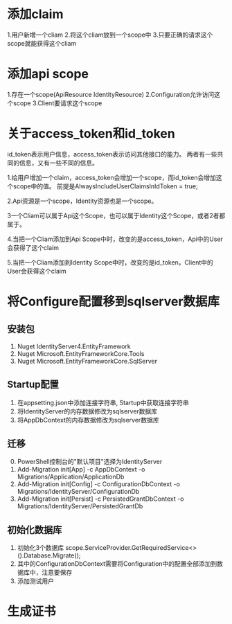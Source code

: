 ﻿# 添加claim

1.用户新增一个cliam
2.将这个cliam放到一个scope中
3.只要正确的请求这个scope就能获得这个cliam


# 添加api scope
1.存在一个scope(ApiResource IdentityResource)
2.Configuration允许访问这个scope
3.Client要请求这个scope


# 关于access_token和id_token
id_token表示用户信息，access_token表示访问其他接口的能力。
两者有一些共同的信息，又有一些不同的信息。

1.给用户增加一个claim，access_token会增加一个scope，而id_token会增加这个scope中的值。
前提是AlwaysIncludeUserClaimsInIdToken = true;

2.Api资源是一个scope，Identity资源也是一个scope。

3一个Cliam可以属于Api这个Scope，也可以属于Identity这个Scope，或者2者都属于。

4.当把一个Cliam添加到Api Scope中时，改变的是access_token，Api中的User会获得了这个claim

5.当把一个Cliam添加到Identity Scope中时，改变的是id_token，Client中的User会获得这个claim

# 将Configure配置移到sqlserver数据库

## 安装包

1. Nuget IdentityServer4.EntityFramework
2. Nuget Microsoft.EntityFrameworkCore.Tools
3. Nuget Microsoft.EntityFrameworkCore.SqlServer

## Startup配置

1. 在appsetting.json中添加连接字符串, Startup中获取连接字符串
2. 将IdentityServer的内存数据修改为sqlserver数据库
3. 将AppDbContext的内存数据修改为sqlserver数据库

## 迁移

0. PowerShell控制台的"默认项目"选择为IdentityServer
1. Add-Migration init[App] -c AppDbContext   -o Migrations/Application/ApplicationDb
2. Add-Migration init[Config] -c ConfigurationDbContext   -o Migrations/IdentityServer/ConfigurationDb
3. Add-Migration init[Persist] -c PersistedGrantDbContext  -o Migrations/IdentityServer/PersistedGrantDb

## 初始化数据库

1. 初始化3个数据库
scope.ServiceProvider.GetRequiredService<<DbContext>>().Database.Migrate();
2. 其中的ConfigurationDbContext需要将Configuration中的配置全部添加到数据库中，注意要保存
3. 添加测试用户



# 生成证书

